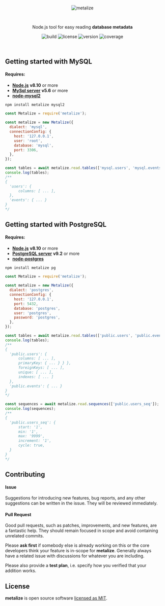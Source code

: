 <br>
<p align='center'><img src='https://av-dev.github.io/metalize/logo.svg' alt='metalize'></p>
<br>
<p align='center'>Node.js tool for easy reading <strong>database metadata</strong></p>
<p align='center'>
    <img src='https://img.shields.io/travis/com/av-dev/metalize.svg?style=flat-square' alt='build'>
    <img src='https://img.shields.io/npm/l/metalize.svg?style=flat-square' alt='license'>
    <img src='https://img.shields.io/npm/v/metalize.svg?style=flat-square' alt='version'>
    <img src='https://img.shields.io/codecov/c/github/av-dev/metalize.svg?style=flat-square' alt='coverage'>
</p>
<br>

## Getting started with MySQL

#### Requires:

- **[Node.js](https://nodejs.org)** **v8.10** or more
- **[MySql server](https://dev.mysql.com/downloads/mysql/)** **v5.6** or more
- **[node-mysql2](https://github.com/sidorares/node-mysql2)**

```bash
npm install metalize mysql2
```

```javascript
const Metalize = require('metalize');

const metalize = new Metalize({
  dialect: 'mysql',
  connectionConfig: {
    host: '127.0.0.1',
    user: 'root',
    database: 'mysql',
    port: 3306,
  },
});

const tables = await metalize.read.tables(['mysql.users', 'mysql.events']);
console.log(tables);
/**
{
  'users': {
      columns: [ ... ],
  },
  'events': { ... }
}
*/
```

## Getting started with PostgreSQL

#### Requires:

- **[Node.js](https://nodejs.org)** **v8.10** or more
- **[PostgreSQL server](https://www.postgresql.org/download)** **v9.2** or more
- **[node-postgres](https://github.com/brianc/node-postgres)**

```bash
npm install metalize pg
```

```javascript
const Metalize = require('metalize');

const metalize = new Metalize({
  dialect: 'postgres',
  connectionConfig: {
    host: '127.0.0.1',
    port: 5432,
    database: 'postgres',
    user: 'postgres',
    password: 'postgres',
  },
});

const tables = await metalize.read.tables(['public.users', 'public.events']);
console.log(tables);
/**
{
  'public.users': {
      columns: [ ... ],
      primaryKey: { ... } } },
      foreignKeys: [ ... ],
      unique: [ ... ],
      indexes: [ ... ]
  },
  'public.events': { ... }
}
*/

const sequences = await metalize.read.sequences(['public.users_seq']);
console.log(sequences);
/**
{
  'public.users_seq': {
      start: '1',
      min: '1',
      max: '9999',
      increment: '1',
      cycle: true,
  }
}
*/
```

## Contributing

#### Issue

Suggestions for introducing new features, bug reports, and any other suggestions can be written in the issue. They will be reviewed immediately.

#### Pull Request

Good pull requests, such as patches, improvements, and new features, are a fantastic help. They should remain focused in scope and avoid containing unrelated commits.

Please **ask first** if somebody else is already working on this or the core developers think your feature is in-scope for **metalize**. Generally always have a related issue with discussions for whatever you are including.

Please also provide a **test plan**, i.e. specify how you verified that your addition works.

## License

**metalize** is open source software [licensed as MIT](https://github.com/av-dev/metalize/blob/master/LICENSE).

